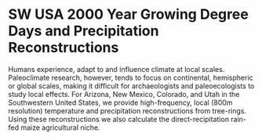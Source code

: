 # SW USA 2000 Year Growing Degree Days and Precipitation Reconstructions
Humans experience, adapt to and influence climate at local scales. Paleoclimate research, however, tends to focus on continental, hemispheric or global scales, making it difficult for archaeologists and paleoecologists to study local effects. For Arizona, New Mexico, Colorado, and Utah in the Southwestern United States, we provide high-frequency, local (800m resolution) temperature and precipitation reconstructions from tree-rings. Using these reconstructions we also calculate the direct-recipitation rain-fed maize agricultural niche. 
